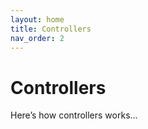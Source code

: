```yaml
---
layout: home
title: Controllers
nav_order: 2
---
```


# Controllers

Here’s how controllers works...


